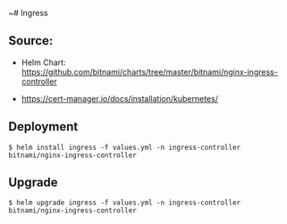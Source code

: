 
~# Ingress

## Source:

- Helm Chart: https://github.com/bitnami/charts/tree/master/bitnami/nginx-ingress-controller

- https://cert-manager.io/docs/installation/kubernetes/

## Deployment

```shell
$ helm install ingress -f values.yml -n ingress-controller bitnami/nginx-ingress-controller
```

## Upgrade

```shell
$ helm upgrade ingress -f values.yml -n ingress-controller  bitnami/nginx-ingress-controller
```
